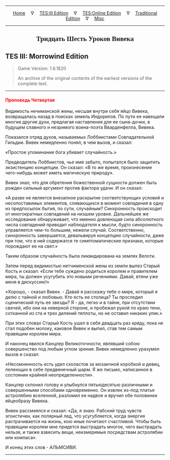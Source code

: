 
---

<!-- Jekyll Page Links -->

<center>
<a href="../../../../index.html">Home</a>
&emsp;&nabla;&emsp;
<a href="../../../index-tes3.html">TES:III Edition</a>
&emsp;&nabla;&emsp;
<a href="../../../index-teso.html">TES:Online Edition</a>
&emsp;&nabla;&emsp;
<a href="../../../index-traditional.html">Traditional Edition</a>
&emsp;&nabla;&emsp;
<a href="../../../index-misc.html">Misc</a>
</center>

<!-- Markdown Body Below: -->

---

<center>
<h2><span style="font-family:Georgia">Тридцать Шесть Уроков Вивека</span></h2>
</center>

## TES III: Morrowind Edition

> Game Version: 1.6.1820
>
> An archive of the original contents of the earliest versions of the complete text.

---

#### <span style="color:red">Проповедь Четвертая</span>

Видимость нечиманской жены, несшая внутри себя яйцо Вивека, возвращалась назад в поисках земель Индорилов. По пути ее навещали многие другие духи, предлагая наставления для ее сына-дочки, в будущем славного и незримого воина-поэта Вварденфелла, Вивека.

Показался отряд духов, называемых Лоббиистами Совпадательной Гильдии. Вивек немедленно понял, в чем вызов, и сказал:

«Простое упоминание бога убивает случайность.»

Предводитель Лоббиистов, чье имя забыто, попытался было защитить экзистенцию концепции. Он сказал: «В то же время, произнесение чего-нибудь может иметь магическую природу».

Вивек знал, что для обретения божественной сущности должен быть рожден сильный аргумент против фактора удачи. И он сказал:

«А разве не является внезапное раскрытие соответствующих условий и несопоставимых элементов, сливающихся в момент совпадения в одну из предпосылок бытия, по сути, случайным? Синхронность происходит от многократных совпадений на низшем уровне. Дальнейшее же исследование обнаруживает, что именно довлеющая сила абсолютного числа совпадений приводит наблюдателя к мысли, будто синхронность управляется чем-то большим, нежели случай. Соответственно, синхронность завершается, девальвируя концепцию случайности, даже при том, что в ней содержатся те симптоматические признаки, которые порождают ее на свет.»

Таким образом случайность была ликвидирована на землях Велоти.

Затем перед видимостью нетчименской жены из земли вылез Старый Кость и сказал: «Если тебе суждено родиться королем и правителем мира, ты должен усугубить это новыми речениями. Давай, втяни уже меня в дискуссию!»

«Хорошо, - сказал Вивек. - Давай я расскажу тебе о мире, который я делю с тайной и любовью. Кто есть ее столица? Ты проследил сценический путь ее звезды? Я - да, легко и в тайне, при отсутствии свечей, ибо они на неверной стороне, и пробежал рукой по краю тени, сотканной из ста и трех делений теплоты, но не оставил никаких улик.»

При этих словах Старый Кость ушел в себя двадцать раз кряду, пока не стал подобен молоку, каковое Вивек и выпил, став тем самым правящим королем мира.

И наконец явился Канцлер Великоточности, являвший собою совершенство под любым углом зрения. Вивек немедленно уразумел вызов и сказал:

«Несомненность есть удел схоластов за мозаичной коробкой и девиц, лелеющих в себе предвенечный шарм. Я же письмо, написанное в состоянии крайней неопределенности».

Канцлер склонил голову и улыбнулся пятьюдесятью различными и совершенными способами одновременно. Он извлек из-под платья астролябию вселенной, разломил ее надвое и вручил обе половинки яйцеобразу Вивека.

Вивек рассмеялся и сказал: «Да, я знаю. Рабский труд чувств эгоистичен, как полярный лед, что усугубляется, когда энергия растрачивается на жизнь, кою иные почитают счастливой. Чтобы быть правящим королем мне придется выстрадать многое, чего выстрадать нельзя, и также взвесить вещи, неизмеримые посредствам астролябии или компаса».

И конец этих слов - АЛЬМСИВИ.

---
